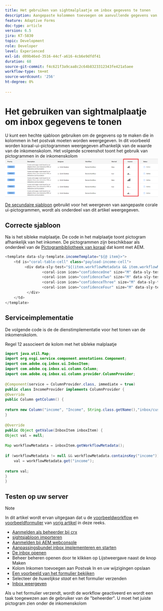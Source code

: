 ```yaml
---
title: Het gebruiken van sightmalplaatje om inbox gegevens te tonen
description: Aangepaste kolommen toevoegen om aanvullende gegevens van de workflow weer te geven met een hevige sjabloon
feature: Adaptive Forms
doc-type: article
version: 6.5
jira: KT-5830
topic: Development
role: Developer
level: Experienced
exl-id: d09b46ed-3516-44cf-a616-4cb6e9dfdf41
duration: 68
source-git-commit: f4c621f3a9caa8c2c64b8323312343fe421a5aee
workflow-type: tm+mt
source-wordcount: '256'
ht-degree: 0%

---
```


# Het gebruiken van sightmalplaatje om inbox gegevens te tonen

U kunt een hechte sjabloon gebruiken om de gegevens op te maken die in kolommen in het postvak moeten worden weergegeven. In dit voorbeeld worden koraal-ui-pictogrammen weergegeven afhankelijk van de waarde van de inkomenskolom. Het volgende screenshot toont het gebruik van pictogrammen in de inkomenskolom
![inkomstenpictogrammen](assets/income-column.PNG)

[De secundaire sjabloon](assets/sightly-template.zip) gebruikt voor het weergeven van aangepaste corale ui-pictogrammen, wordt als onderdeel van dit artikel weergegeven.

## Correcte sjabloon

Na is het sibleke malplaatje. De code in het malplaatje toont pictogram afhankelijk van het inkomen. De pictogrammen zijn beschikbaar als onderdeel van de [Pictogrambibliotheek van koraal](https://helpx.adobe.com/experience-manager/6-3/sites/developing/using/reference-materials/coral-ui/coralui3/Coral.Icon.html#availableIcons) dat komt met AEM.

```java
<template data-sly-template.incomeTemplate="${@ item}>">
    <td is="coral-table-cell" class="payload-income-cell">
         <div data-sly-test="${(item.workflowMetadata && item.workflowMetadata.income)}" data-sly-set.income ="${item.workflowMetadata.income}">
                 <coral-icon icon="confidenceOne" size="M" data-sly-test="${income >=0 && income <10000}"></coral-icon>
                 <coral-icon icon="confidenceTwo" size="M" data-sly-test="${income >=10000 && income <100000}"></coral-icon>
                 <coral-icon icon="confidenceThree" size="M" data-sly-test="${income >=100000 && income <500000}"></coral-icon>
                 <coral-icon icon="confidenceFour" size="M" data-sly-test="${income >=500000}"></coral-icon>
          </div>
    </td>
</template>
```

## Serviceimplementatie

De volgende code is de de dienstimplementatie voor het tonen van de inkomenskolom.

Regel 12 associeert de kolom met het sibleke malplaatje

```java
import java.util.Map;
import org.osgi.service.component.annotations.Component;
import com.adobe.cq.inbox.ui.InboxItem;
import com.adobe.cq.inbox.ui.column.Column;
import com.adobe.cq.inbox.ui.column.provider.ColumnProvider;

@Component(service = ColumnProvider.class, immediate = true)
public class IncomeProvider implements ColumnProvider {
@Override
public Column getColumn() {

return new Column("income", "Income", String.class.getName(),"inbox/customization/column-templates.html", "incomeTemplate");
}

@Override
public Object getValue(InboxItem inboxItem) {
Object val = null;

Map workflowMetadata = inboxItem.getWorkflowMetadata();

if (workflowMetadata != null && workflowMetadata.containsKey("income"))
    val = workflowMetadata.get("income");

return val;
}
}
```

## Testen op uw server

>[!NOTE]
>
>In dit artikel wordt ervan uitgegaan dat u de [voorbeeldworkflow](assets/review-workflow.zip) en [voorbeeldformulier](assets/snap-form.zip) van [vorig artikel](https://experienceleague.adobe.com/docs/experience-manager-learn/forms/inbox-customization/add-married-column.html) in deze reeks.

* [Aanmelden als beheerder bij crx](http://localhost:4502/crx/de/index.jsp)
* [sightsjabloon importeren](assets/sightly-template.zip)
* [Aanmelden bij AEM webconsole](http://localhost:4502/system/console/bundles)
* [Aanpassingsbundel inbox implementeren en starten](assets/income-column-customization.jar)
* [De inbox openen](http://localhost:4502/aem/inbox)
* Beheer beheren openen door te klikken op Lijstweergave naast de knop Maken
* Kolom Inkomen toevoegen aan Postvak In en uw wijzigingen opslaan
* [Een voorbeeld van het formulier bekijken](http://localhost:4502/content/dam/formsanddocuments/snapform/jcr:content?wcmmode=disabled)
* Selecteer de _huwelijkse staat_ en het formulier verzenden
* [Inbox weergeven](http://localhost:4502/aem/inbox)

Als u het formulier verzendt, wordt de workflow geactiveerd en wordt een taak toegewezen aan de gebruiker van de &quot;beheerder&quot;. U moet het juiste pictogram zien onder de inkomenskolom
